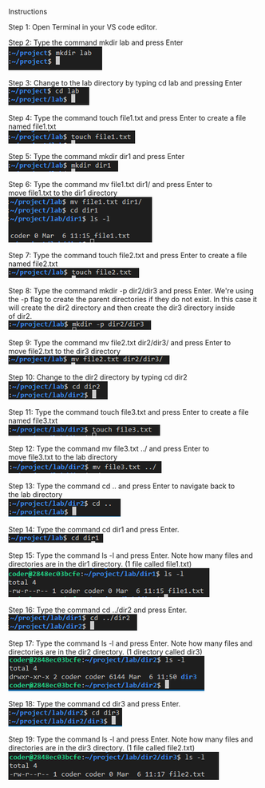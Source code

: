 Instructions

Step 1: Open Terminal in your VS code editor.  


Step 2: Type the command mkdir lab and press Enter <br>
 ![first lab instructions](firstLab1.png)


Step 3: Change to the lab directory by typing cd lab and pressing Enter <br>
 ![first lab instructions](firstLab2.png)


Step 4: Type the command touch file1.txt and press Enter to create a file named file1.txt <br>
 ![first lab instructions](firstLab3.png)


Step 5: Type the command mkdir dir1 and press Enter <br>
 ![first lab instructions](firstLab4.png)


Step 6: Type the command mv file1.txt dir1/ and press Enter to move file1.txt to the dir1 directory <br>
 ![first lab instructions](firstLab5.png)


Step 7: Type the command touch file2.txt and press Enter to create a file named file2.txt <br>
 ![first lab instructions](firstLab6.png)


Step 8: Type the command mkdir -p dir2/dir3 and press Enter. We're using the -p flag to create the parent directories if they do not exist. In this case it will create the dir2 directory and then create the dir3 directory inside of dir2. <br>
 ![first lab instructions](firstLab7.png)


Step 9: Type the command mv file2.txt dir2/dir3/ and press Enter to move file2.txt to the dir3 directory <br>
 ![first lab instructions](firstLab8.png)


Step 10: Change to the dir2 directory by typing cd dir2 <br>
 ![first lab instructions](firstLab9.png)


Step 11: Type the command touch file3.txt and press Enter to create a file named file3.txt <br>
 ![first lab instructions](firstLab10.png)


Step 12: Type the command mv file3.txt ../ and press Enter to move file3.txt to the lab directory <br>
 ![first lab instructions](firstLab11.png)


Step 13: Type the command cd .. and press Enter to navigate back to the lab directory <br>
 ![first lab instructions](firstLab12.png)


Step 14: Type the command cd dir1 and press Enter. <br>
 ![first lab instructions](firstLab13.png)


Step 15: Type the command ls -l and press Enter. Note how many files and directories are in the dir1 directory. (1 file called file1.txt) <br>
 ![first lab instructions](firstLab14.png)


Step 16: Type the command cd ../dir2 and press Enter. <br>
 ![first lab instructions](firstLab15.png)



Step 17: Type the command ls -l and press Enter. Note how many files and directories are in the dir2 directory. (1 directory called dir3) <br>
 ![first lab instructions](firstLab16.png)


Step 18: Type the command cd dir3 and press Enter. <br>
 ![first lab instructions](firstLab17.png)


Step 19: Type the command ls -l and press Enter. Note how many files and directories are in the dir3 directory. (1 file called file2.txt) <br>
 ![first lab instructions](firstLab18.png)



